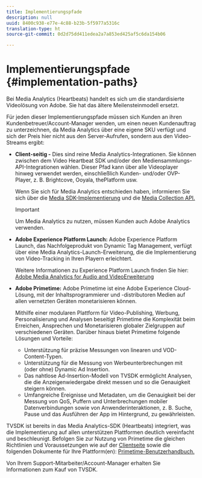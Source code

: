 ```yaml
---
title: Implementierungspfade
description: null
uuid: 8400c938-e77e-4c88-b23b-5f5977a5316c
translation-type: ht
source-git-commit: 0d2d75dd411edea2a7a853ed425af5c6da154b06

---
```



# Implementierungspfade {#implementation-paths}

Bei Media Analytics (Heartbeats) handelt es sich um die standardisierte Videolösung von Adobe. Sie hat das ältere Meilensteinmodell ersetzt.

Für jeden dieser Implementierungspfade müssen sich Kunden an ihren Kundenbetreuer/Account-Manager wenden, um einen neuen Kundenauftrag zu unterzeichnen, da Media Analytics über eine eigene SKU verfügt und sich der Preis hier nicht aus den Server-Aufrufen, sondern aus den Video-Streams ergibt:

* **Client-seitig -** Dies sind reine Media Analytics-Integrationen. Sie können zwischen dem Video Heartbeat SDK und/oder den Mediensammlungs-API-Integrationen wählen. Dieser Pfad kann über alle Videoplayer hinweg verwendet werden, einschließlich Kunden- und/oder OVP-Player, z. B. Brightcove, Ooyala, thePlatform usw.

   Wenn Sie sich für Media Analytics entschieden haben, informieren Sie sich über die [Media SDK-Implementierung](/help/sdk-implement/setup/setup-overview.md) und die [Media Collection API.](/help/media-collection-api/mc-api-overview.md)

   >[!IMPORTANT]
   >
   >Um Media Analytics zu nutzen, müssen Kunden auch Adobe Analytics verwenden.

* **Adobe Experience Platform Launch:** Adobe Experience Platform Launch, das Nachfolgeprodukt von Dynamic Tag Management, verfügt über eine Media Analytics-Launch-Erweiterung, die die Implementierung von Video-Tracking in Ihren Playern erleichtert.

   Weitere Informationen zu Experience Platform Launch finden Sie hier: [Adobe Media Analytics for Audio and Video­Erweiterung](https://docs.adobe.com/content/help/de-DE/launch/using/extensions-ref/adobe-extension/media-analytics-extension/overview.html)
* **Adobe Primetime:** Adobe Primetime ist eine Adobe Experience Cloud-Lösung, mit der Inhaltsprogrammierer und -distributoren Medien auf allen vernetzten Geräten monetarisieren können.

   Mithilfe einer modularen Plattform für Video-Publishing, Werbung, Personalisierung und Analysen beseitigt Primetime die Komplexität beim Erreichen, Ansprechen und Monetarisieren globaler Zielgruppen auf verschiedenen Geräten. Darüber hinaus bietet Primetime folgende Lösungen und Vorteile:

   * Unterstützung für präzise Messungen von linearen und VOD-Content-Typen.
   * Unterstützung für die Messung von Werbeunterbrechungen mit (oder ohne) Dynamic Ad Insertion.
   * Das nahtlose Ad-Insertion-Modell von TVSDK ermöglicht Analysen, die die Anzeigenwiedergabe direkt messen und so die Genauigkeit steigern können.
   * Umfangreiche Ereignisse und Metadaten, um die Genauigkeit bei der Messung von QoS, Puffern und Unterbrechungen mobiler Datenverbindungen sowie von Anwenderinteraktionen, z. B. Suche, Pause und das Ausführen der App im Hintergrund, zu gewährleisten.
<!--
   * Integrated support for Nielsen DTVR (linear) with ID3 metadata and DCR with CMS metadata.
-->

TVSDK ist bereits in das Media Analytics-SDK (Heartbeats) integriert, was die Implementierung auf allen unterstützen Plattformen deutlich vereinfacht und beschleunigt. <!--Primetime also supports the partnership with Nielsen.--> Befolgen Sie zur Nutzung von Primetime die gleichen Richtlinien und Voraussetzungen wie auf der [Clientseite](/help/intro-to-ava/implementation-paths/client-side-path.md) sowie die folgenden Dokumente für Ihre Plattform(en): [Primetime-Benutzerhandbuch.](https://helpx.adobe.com/de/primetime/user-guide.html)

Von Ihrem Support-Mitarbeiter/Account-Manager erhalten Sie Informationen zum Kauf von TVSDK.
